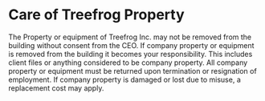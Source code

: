 # Care of Treefrog Property

The Property or equipment of Treefrog Inc. may not be removed from the building without consent from the CEO. If company property or equipment is removed from the building it becomes your responsibility. This includes client files or anything considered to be company property. All company property or equipment must be returned upon termination or resignation of employment. If company property is damaged or lost due to misuse, a replacement cost may apply.

